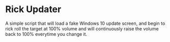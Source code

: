 # Rick Updater
A simple script that will load a fake Windows 10 update screen, and begin to rick roll the target at 100% volume and will continuously raise the volume back to 100% everytime you change it.
